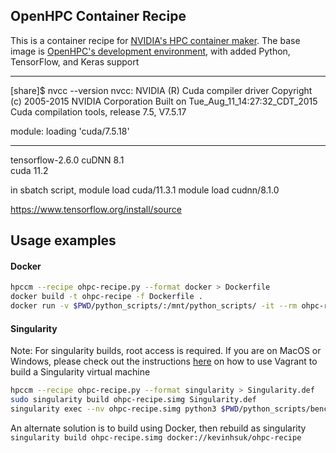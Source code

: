 
## OpenHPC Container Recipe

This is a container recipe for [NVIDIA's HPC container maker](https://github.com/NVIDIA/hpc-container-maker). The base image is [OpenHPC's development environment](https://quay.io/repository/ohpc/ohpc-gnu9), with added Python, TensorFlow, and Keras support



---
[share]$ nvcc --version
nvcc: NVIDIA (R) Cuda compiler driver
Copyright (c) 2005-2015 NVIDIA Corporation
Built on Tue_Aug_11_14:27:32_CDT_2015
Cuda compilation tools, release 7.5, V7.5.17

module: loading 'cuda/7.5.18'

---


tensorflow-2.6.0
cuDNN 8.1	
cuda 11.2


in sbatch script, 
module load cuda/11.3.1
module load cudnn/8.1.0


https://www.tensorflow.org/install/source


## Usage examples


#### Docker

```bash
hpccm --recipe ohpc-recipe.py --format docker > Dockerfile
docker build -t ohpc-recipe -f Dockerfile .
docker run -v $PWD/python_scripts/:/mnt/python_scripts/ -it --rm ohpc-recipe python3.7 /mnt/python_scripts/test.py
```

#### Singularity

Note: For singularity builds, root access is required. If you are on MacOS or Windows, please check out the instructions [here](https://docs.sylabs.io/guides/3.0/user-guide/installation.html#mac) on how to use Vagrant to build a Singularity virtual machine

```bash
hpccm --recipe ohpc-recipe.py --format singularity > Singularity.def
sudo singularity build ohpc-recipe.simg Singularity.def
singularity exec --nv ohpc-recipe.simg python3 $PWD/python_scripts/benchmark.py
```

An alternate solution is to build using Docker, then rebuild as singularity
`singularity build ohpc-recipe.simg docker://kevinhsuk/ohpc-recipe`


